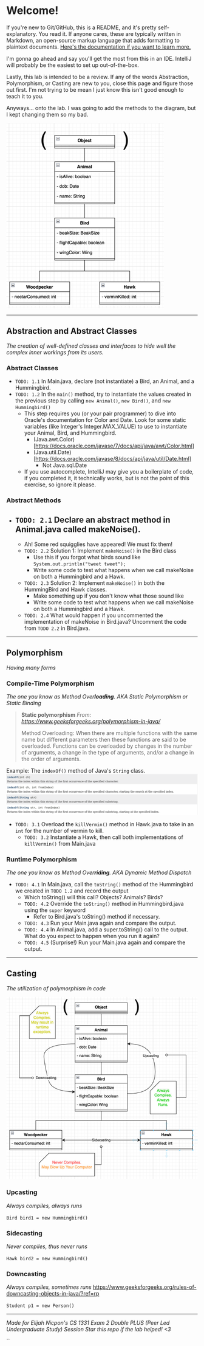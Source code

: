 # Welcome!
If you're new to Git/GitHub, this is a README, and it's pretty self-explanatory. You read it. If anyone cares, these are typically written in Markdown, an open-source markup language that adds formatting to plaintext documents. [Here's the documentation if you want to learn more.](https://www.markdownguide.org/cheat-sheet/)

I'm gonna go ahead and say you'll get the most from this in an IDE. IntelliJ will probably be the easiest to set up out-of-the-box.

Lastly, this lab is intended to be a review. If any of the words Abstraction, Polymorphism, or Casting are new to you, close this page and figure those out first.
I'm not trying to be mean I just know this isn't good enough to teach it to you. 

Anyways... onto the lab. I was going to add the methods to the diagram, but I kept changing them so my bad.


![img.png](img.png)

***
## Abstraction and Abstract Classes
*The creation of well-defined classes and interfaces to hide well the complex inner workings from its users.*

### Abstract Classes
- `TODO: 1.1` In Main.java, declare (not instantiate) a Bird, an Animal, and a Hummingbird.
- `TODO: 1.2` In the `main()` method, try to instantiate the values created in the previous step by calling `new Animal()`, `new Bird()`, and `new Hummingbird()`
  - This step requires you (or your pair programmer) to dive into Oracle's documentation for Color and Date. Look for some static variables (like Integer's Integer.MAX_VALUE) to use to instantiate your Animal, Bird, and Hummingbird.
    - (Java.awt.Color)[https://docs.oracle.com/javase/7/docs/api/java/awt/Color.html]
    - (Java.util.Date)[https://docs.oracle.com/javase/8/docs/api/java/util/Date.html]
      - Not Java.sql.Date
  - If you use autocomplete, IntelliJ may give you a boilerplate of code, if you completed it, it technically works, but is not the point of this exercise, so ignore it please.

### Abstract Methods
- `TODO: 2.1` Declare an abstract method in Animal.java called makeNoise().
  - 
  - Ah! Some red squigglies have appeared! We must fix them!
  - `TODO: 2.2` Solution 1: Implement `makeNoise()` in the Bird class
    - Use this if you forgot what birds sound like `System.out.println("tweet tweet");`
    - Write some code to test what happens when we call makeNoise on both a Hummingbird and a Hawk.
  - `TODO: 2.3` Solution 2: Implement `makeNoise()` in both the HummingBird and Hawk classes.
    - Make something up if you don't know what those sound like
    - Write some code to test what happens when we call makeNoise on both a Hummingbird and a Hawk.
  - `TODO: 2.4` What would happen if you uncommented the implementation of makeNoise in Bird.java? Uncomment the code from `TODO 2.2` in Bird.java.

***
## Polymorphism
*Having many forms*
### Compile-Time Polymorphism
*The one you know as Method Over**loading**. AKA Static Polymorphism or Static Binding*
> **Static polymorphism** *From: https://www.geeksforgeeks.org/polymorphism-in-java/*
> 
> Method Overloading: When there are multiple functions with the same name but different parameters then these functions are said to be overloaded. Functions can be overloaded by changes in the number of arguments, a change in the type of arguments, and/or a change in the order of arguments.

Example: The `indexOf()` method of Java's `String` class. 
![img_1.png](img_1.png)

- `TODO: 3.1` Overload the `killVermin()` method in Hawk.java to take in an `int` for the number of vermin to kill.
  - `TODO: 3.2` Instantiate a Hawk, then call both implementations of `killVermin()` from Main.java

### Runtime Polymorphism
*The one you know as Method Over**riding**. AKA Dynamic Method Dispatch*

- `TODO: 4.1` In Main.java, call the `toString()` method of the Hummingbird we created in `TODO 1.2` and record the output
    - Which toString() will this call? Objects? Animals? Birds?
  - `TODO: 4.2` Override the `toString()` method in Hummingbird.java using the `super` keyword
    - Refer to Bird.java's toString() method if necessary.
  - `TODO: 4.3` Run your Main.java again and compare the output.
  - `TODO: 4.4` In Animal.java, add a super.toString() call to the output. What do you expect to happen when you run it again?
  - `TODO: 4.5` (Surprise!) Run your Main.java again and compare the output.

***
## Casting
*The utilization of polymorphism in code*

![img_2.png](img_2.png)

### Upcasting
*Always compiles, always runs*

`Bird bird1 = new Hummingbird()`

### Sidecasting
*Never compiles, thus never runs*

`Hawk bird2 = new Hummingbird()`

### Downcasting
*Always compiles, sometimes runs*
https://www.geeksforgeeks.org/rules-of-downcasting-objects-in-java/?ref=rp

`Student p1 = new Person()`

***
*Made for Elijah Nicpon's CS 1331 Exam 2 Double PLUS (Peer Led Undergraduate Study) Session*
*Star this repo if the lab helped! <3*

``